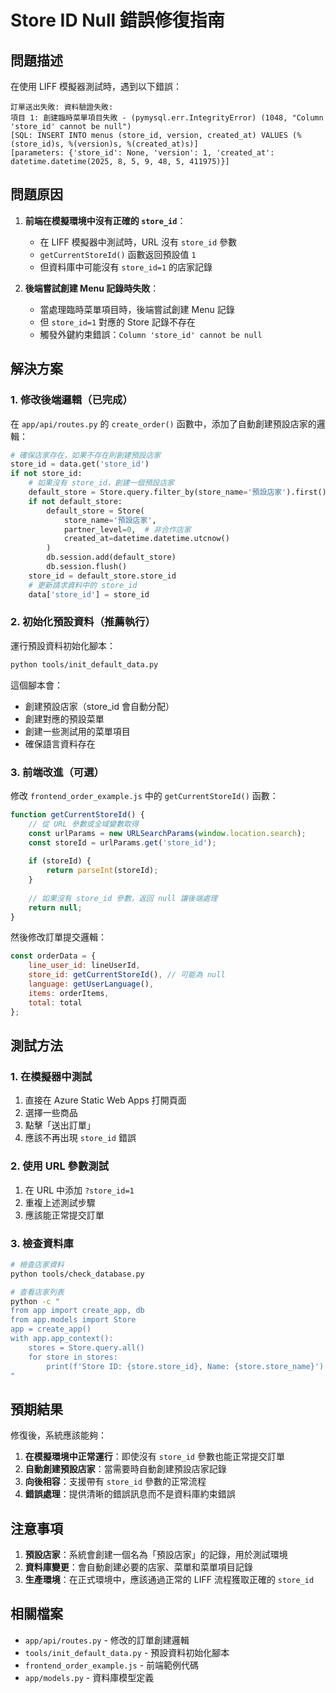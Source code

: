 # Store ID Null 錯誤修復指南

## 問題描述

在使用 LIFF 模擬器測試時，遇到以下錯誤：

```
訂單送出失敗: 資料驗證失敗:
項目 1: 創建臨時菜單項目失敗 - (pymysql.err.IntegrityError) (1048, "Column 'store_id' cannot be null")
[SQL: INSERT INTO menus (store_id, version, created_at) VALUES (%(store_id)s, %(version)s, %(created_at)s)]
[parameters: {'store_id': None, 'version': 1, 'created_at': datetime.datetime(2025, 8, 5, 9, 48, 5, 411975)}]
```

## 問題原因

1. **前端在模擬環境中沒有正確的 `store_id`**：
   - 在 LIFF 模擬器中測試時，URL 沒有 `store_id` 參數
   - `getCurrentStoreId()` 函數返回預設值 `1`
   - 但資料庫中可能沒有 `store_id=1` 的店家記錄

2. **後端嘗試創建 Menu 記錄時失敗**：
   - 當處理臨時菜單項目時，後端嘗試創建 Menu 記錄
   - 但 `store_id=1` 對應的 Store 記錄不存在
   - 觸發外鍵約束錯誤：`Column 'store_id' cannot be null`

## 解決方案

### 1. 修改後端邏輯（已完成）

在 `app/api/routes.py` 的 `create_order()` 函數中，添加了自動創建預設店家的邏輯：

```python
# 確保店家存在，如果不存在則創建預設店家
store_id = data.get('store_id')
if not store_id:
    # 如果沒有 store_id，創建一個預設店家
    default_store = Store.query.filter_by(store_name='預設店家').first()
    if not default_store:
        default_store = Store(
            store_name='預設店家',
            partner_level=0,  # 非合作店家
            created_at=datetime.datetime.utcnow()
        )
        db.session.add(default_store)
        db.session.flush()
    store_id = default_store.store_id
    # 更新請求資料中的 store_id
    data['store_id'] = store_id
```

### 2. 初始化預設資料（推薦執行）

運行預設資料初始化腳本：

```bash
python tools/init_default_data.py
```

這個腳本會：
- 創建預設店家（store_id 會自動分配）
- 創建對應的預設菜單
- 創建一些測試用的菜單項目
- 確保語言資料存在

### 3. 前端改進（可選）

修改 `frontend_order_example.js` 中的 `getCurrentStoreId()` 函數：

```javascript
function getCurrentStoreId() {
    // 從 URL 參數或全域變數取得
    const urlParams = new URLSearchParams(window.location.search);
    const storeId = urlParams.get('store_id');
    
    if (storeId) {
        return parseInt(storeId);
    }
    
    // 如果沒有 store_id 參數，返回 null 讓後端處理
    return null;
}
```

然後修改訂單提交邏輯：

```javascript
const orderData = {
    line_user_id: lineUserId,
    store_id: getCurrentStoreId(), // 可能為 null
    language: getUserLanguage(),
    items: orderItems,
    total: total
};
```

## 測試方法

### 1. 在模擬器中測試

1. 直接在 Azure Static Web Apps 打開頁面
2. 選擇一些商品
3. 點擊「送出訂單」
4. 應該不再出現 `store_id` 錯誤

### 2. 使用 URL 參數測試

1. 在 URL 中添加 `?store_id=1`
2. 重複上述測試步驟
3. 應該能正常提交訂單

### 3. 檢查資料庫

```bash
# 檢查店家資料
python tools/check_database.py

# 查看店家列表
python -c "
from app import create_app, db
from app.models import Store
app = create_app()
with app.app_context():
    stores = Store.query.all()
    for store in stores:
        print(f'Store ID: {store.store_id}, Name: {store.store_name}')
"
```

## 預期結果

修復後，系統應該能夠：

1. **在模擬環境中正常運行**：即使沒有 `store_id` 參數也能正常提交訂單
2. **自動創建預設店家**：當需要時自動創建預設店家記錄
3. **向後相容**：支援帶有 `store_id` 參數的正常流程
4. **錯誤處理**：提供清晰的錯誤訊息而不是資料庫約束錯誤

## 注意事項

1. **預設店家**：系統會創建一個名為「預設店家」的記錄，用於測試環境
2. **資料庫變更**：會自動創建必要的店家、菜單和菜單項目記錄
3. **生產環境**：在正式環境中，應該通過正常的 LIFF 流程獲取正確的 `store_id`

## 相關檔案

- `app/api/routes.py` - 修改的訂單創建邏輯
- `tools/init_default_data.py` - 預設資料初始化腳本
- `frontend_order_example.js` - 前端範例代碼
- `app/models.py` - 資料庫模型定義 